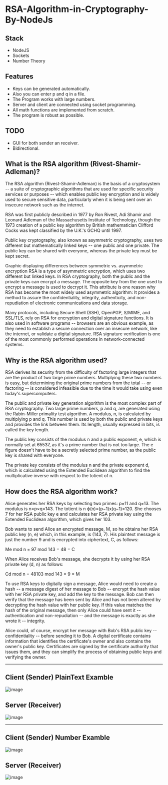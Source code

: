 # RSA-Algorithm-in-Cryptography-By-NodeJs

## Stack 
- NodeJS
- Sockets
- Number Theory

## Features
- Keys can be generated automatically.
- Also you can enter p and q in a file.
- The Program works with large numbers.
- Server and client are connected using socket programming.
- All math functions are implemented from scratch.
- The program is robust as possible.

## TODO
- GUI for both sender an receiver.
- Bidirectional.

## What is the RSA algorithm (Rivest-Shamir-Adleman)?
The RSA algorithm (Rivest-Shamir-Adleman) is the basis of a cryptosystem -- a suite of cryptographic algorithms that are used for specific security services or purposes -- which enables public key encryption and is widely used to secure sensitive data, particularly when it is being sent over an insecure network such as the internet.

RSA was first publicly described in 1977 by Ron Rivest, Adi Shamir and Leonard Adleman of the Massachusetts Institute of Technology, though the 1973 creation of a public key algorithm by British mathematician Clifford Cocks was kept classified by the U.K.'s GCHQ until 1997.

Public key cryptography, also known as asymmetric cryptography, uses two different but mathematically linked keys -- one public and one private. The public key can be shared with everyone, whereas the private key must be kept secret.

Graphic displaying differences between symmetric vs. asymmetric encryption
RSA is a type of asymmetric encryption, which uses two different but linked keys.
In RSA cryptography, both the public and the private keys can encrypt a message. The opposite key from the one used to encrypt a message is used to decrypt it. This attribute is one reason why RSA has become the most widely used asymmetric algorithm: It provides a method to assure the confidentiality, integrity, authenticity, and non-repudiation of electronic communications and data storage.

Many protocols, including Secure Shell (SSH), OpenPGP, S/MIME, and SSL/TLS, rely on RSA for encryption and digital signature functions. It is also used in software programs -- browsers are an obvious example, as they need to establish a secure connection over an insecure network, like the internet, or validate a digital signature. RSA signature verification is one of the most commonly performed operations in network-connected systems.

## Why is the RSA algorithm used?
RSA derives its security from the difficulty of factoring large integers that are the product of two large prime numbers. Multiplying these two numbers is easy, but determining the original prime numbers from the total -- or factoring -- is considered infeasible due to the time it would take using even today's supercomputers.

The public and private key generation algorithm is the most complex part of RSA cryptography. Two large prime numbers, p and q, are generated using the Rabin-Miller primality test algorithm. A modulus, n, is calculated by multiplying p and q. This number is used by both the public and private keys and provides the link between them. Its length, usually expressed in bits, is called the key length.

The public key consists of the modulus n and a public exponent, e, which is normally set at 65537, as it's a prime number that is not too large. The e figure doesn't have to be a secretly selected prime number, as the public key is shared with everyone.

The private key consists of the modulus n and the private exponent d, which is calculated using the Extended Euclidean algorithm to find the multiplicative inverse with respect to the totient of n.

## How does the RSA algorithm work?
Alice generates her RSA keys by selecting two primes: p=11 and q=13. The modulus is n=p×q=143. The totient is n ϕ(n)=(p−1)x(q−1)=120. She chooses 7 for her RSA public key e and calculates her RSA private key using the Extended Euclidean algorithm, which gives her 103.

Bob wants to send Alice an encrypted message, M, so he obtains her RSA public key (n, e) which, in this example, is (143, 7). His plaintext message is just the number 9 and is encrypted into ciphertext, C, as follows:

Me mod n = 97 mod 143 = 48 = C

When Alice receives Bob's message, she decrypts it by using her RSA private key (d, n) as follows:

Cd mod n = 48103 mod 143 = 9 = M

To use RSA keys to digitally sign a message, Alice would need to create a hash -- a message digest of her message to Bob -- encrypt the hash value with her RSA private key, and add the key to the message. Bob can then verify that the message has been sent by Alice and has not been altered by decrypting the hash value with her public key. If this value matches the hash of the original message, then only Alice could have sent it -- authentication and non-repudiation -- and the message is exactly as she wrote it -- integrity.

Alice could, of course, encrypt her message with Bob's RSA public key -- confidentiality -- before sending it to Bob. A digital certificate contains information that identifies the certificate's owner and also contains the owner's public key. Certificates are signed by the certificate authority that issues them, and they can simplify the process of obtaining public keys and verifying the owner.

<hr>

## Client (Sender) PlainText Examble
![image](https://github.com/MhmoudYahia/RSA-Algorithm-in-Cryptography-By-NodeJs/assets/94763036/524c90be-5098-4377-9f2d-2f9b9ba92ce4)
## Server (Receiver)
![image](https://github.com/MhmoudYahia/RSA-Algorithm-in-Cryptography-By-NodeJs/assets/94763036/93e69f56-4998-4c33-9418-164c63aa83ce)

<hr>

## Client (Sender) Number Examble
![image](https://github.com/MhmoudYahia/RSA-Algorithm-in-Cryptography-By-NodeJs/assets/94763036/c08adf94-961d-4f6f-8c79-5c6f0a59332a)

## Server (Receiver)
![image](https://github.com/MhmoudYahia/RSA-Algorithm-in-Cryptography-By-NodeJs/assets/94763036/d07ea2cc-7702-4796-ab0b-a4a58ef5500e)
